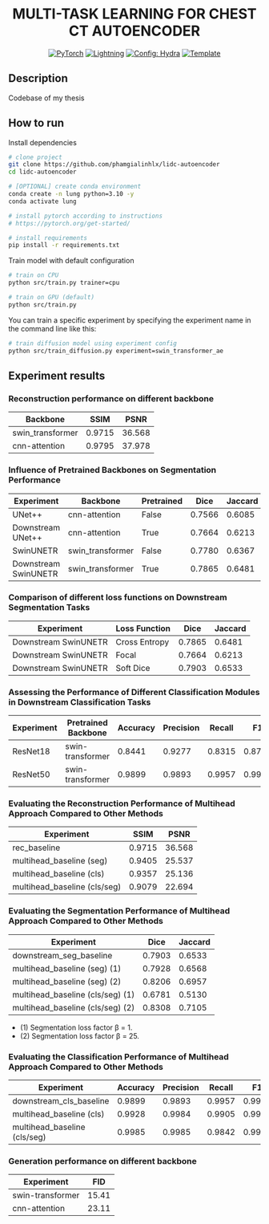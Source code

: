 <div align="center">

# MULTI-TASK LEARNING FOR CHEST CT AUTOENCODER


<a href="https://pytorch.org/get-started/locally/"><img alt="PyTorch" src="https://img.shields.io/badge/PyTorch-ee4c2c?logo=pytorch&logoColor=white"></a>
<a href="https://pytorchlightning.ai/"><img alt="Lightning" src="https://img.shields.io/badge/-Lightning-792ee5?logo=pytorchlightning&logoColor=white"></a>
<a href="https://hydra.cc/"><img alt="Config: Hydra" src="https://img.shields.io/badge/Config-Hydra-89b8cd"></a>
<a href="https://github.com/ashleve/lightning-hydra-template"><img alt="Template" src="https://img.shields.io/badge/-Lightning--Hydra--Template-017F2F?style=flat&logo=github&labelColor=gray"></a><br>

</div>

## Description

Codebase of my thesis

## How to run

Install dependencies

```bash
# clone project
git clone https://github.com/phamgialinhlx/lidc-autoencoder
cd lidc-autoencoder

# [OPTIONAL] create conda environment
conda create -n lung python=3.10 -y
conda activate lung

# install pytorch according to instructions
# https://pytorch.org/get-started/

# install requirements
pip install -r requirements.txt
```

Train model with default configuration

```bash
# train on CPU
python src/train.py trainer=cpu

# train on GPU (default)
python src/train.py
```

You can train a specific experiment by specifying the experiment name in the command line like this:

```bash
# train diffusion model using experiment config
python src/train_diffusion.py experiment=swin_transformer_ae
```

## Experiment results
### Reconstruction performance on different backbone
| Backbone | SSIM | PSNR |
|----------|------|------|
| swin_transformer | 0.9715 | 36.568 |
| cnn-attention | 0.9795 | 37.978 |

### Influence of Pretrained Backbones on Segmentation Performance
| Experiment | Backbone | Pretrained | Dice | Jaccard |
|------------|----------|------------|------|---------|
| UNet++ | cnn-attention | False | 0.7566 | 0.6085 |
| Downstream UNet++ | cnn-attention | True | 0.7664 | 0.6213 |
| SwinUNETR | swin_transformer | False | 0.7780 | 0.6367 |
| Downstream SwinUNETR | swin_transformer | True | 0.7865 | 0.6481 |

### Comparison of different loss functions on Downstream Segmentation Tasks

| Experiment | Loss Function | Dice | Jaccard |
|------------|---------------|------|---------|
| Downstream SwinUNETR | Cross Entropy | 0.7865 | 0.6481 |
| Downstream SwinUNETR | Focal | 0.7664 | 0.6213 |
| Downstream SwinUNETR | Soft Dice | 0.7903 | 0.6533 |

### Assessing the Performance of Different Classification Modules in Downstream Classification Tasks

| Experiment | Pretrained Backbone | Accuracy | Precision | Recall | F1 |
|------------|----------------------|----------|-----------|--------|----|
| ResNet18 | swin-transformer | 0.8441 | 0.9277 | 0.8315 | 0.877 |
| ResNet50 | swin-transformer | 0.9899 | 0.9893 | 0.9957 | 0.9925 |

### Evaluating the Reconstruction Performance of Multihead Approach Compared to Other Methods

| Experiment | SSIM | PSNR |
|------------|------|------|
| rec_baseline | 0.9715 | 36.568 |
| multihead_baseline (seg) | 0.9405 | 25.537 |
| multihead_baseline (cls) | 0.9357 | 25.136 |
| multihead_baseline (cls/seg) | 0.9079 | 22.694 |

### Evaluating the Segmentation Performance of Multihead Approach Compared to Other Methods

| Experiment | Dice | Jaccard |
|------------|------|---------|
| downstream_seg_baseline | 0.7903 | 0.6533 |
| multihead_baseline (seg) (1) | 0.7928 | 0.6568 |
| multihead_baseline (seg) (2) | 0.8206 | 0.6957 |
| multihead_baseline (cls/seg) (1) | 0.6781 | 0.5130 |
| multihead_baseline (cls/seg) (2) | 0.8308 | 0.7105 |


- (1) Segmentation loss factor β = 1.
- (2) Segmentation loss factor β = 25.


### Evaluating the Classification Performance of Multihead Approach Compared to Other Methods

| Experiment | Accuracy | Precision | Recall | F1 |
|------------|----------|-----------|--------|----|
| downstream_cls_baseline | 0.9899 | 0.9893 | 0.9957 | 0.9925 |
| multihead_baseline (cls) | 0.9928 | 0.9984 | 0.9905 | 0.9946 |
| multihead_baseline (cls/seg) | 0.9985 | 0.9985 | 0.9842 | 0.9913 |

### Generation performance on different backbone
| Experiment | FID |
|------------|-----|
| swin-transformer | 15.41 |
| cnn-attention | 23.11 |